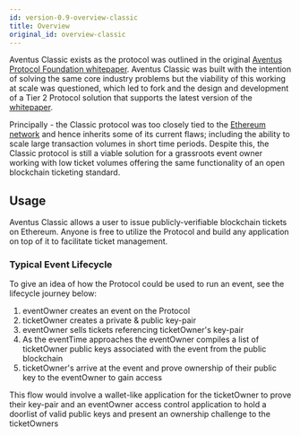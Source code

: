 ```yaml
---
id: version-0.9-overview-classic
title: Overview
original_id: overview-classic
---
```


Aventus Classic exists as the protocol was outlined in the original [Aventus Protocol Foundation whitepaper](https://aventus.io/wp-content/uploads/2019/03/Whitepaper.pdf). Aventus Classic was built with the intention of solving the same core industry problems but the viability of this working at scale was questioned, which led to fork and the design and development of a Tier 2 Protocol solution that supports the latest version of the [whitepaper](https://aventus.io/doc/whitepaper.pdf).

Principally - the Classic protocol was too closely tied to the [Ethereum network](https://en.wikipedia.org/wiki/Ethereum) and hence inherits some of its current flaws; including the ability to scale large transaction volumes in short time periods. Despite this, the Classic protocol is still a viable solution for a grassroots event owner working with low ticket volumes offering the same functionality of an open blockchain ticketing standard.

## Usage

Aventus Classic allows a user to issue publicly-verifiable blockchain tickets on Ethereum. Anyone is free to utilize the Protocol and build any application on top of it to facilitate ticket management.

### Typical Event Lifecycle

To give an idea of how the Protocol could be used to run an event, see the lifecycle journey below:

1. eventOwner creates an event on the Protocol
2. ticketOwner creates a private & public key-pair
3. eventOwner sells tickets referencing ticketOwner's key-pair
4. As the eventTime approaches the eventOwner compiles a list of ticketOwner public keys associated with the event from the public blockchain
5. ticketOwner's arrive at the event and prove ownership of their public key to the eventOwner to gain access

This flow would involve a wallet-like application for the ticketOwner to prove their key-pair and an eventOwner access control application to hold a doorlist of valid public keys and present an ownership challenge to the ticketOwners
